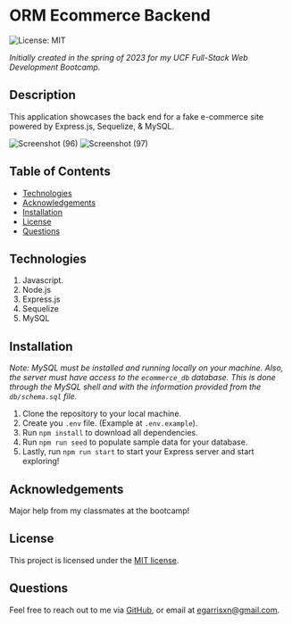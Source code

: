 # ORM Ecommerce Backend

![License: MIT](https://img.shields.io/badge/License-MIT-yellow.svg)

_Initially created in the spring of 2023 for my UCF Full-Stack Web Development Bootcamp._

## Description

This application showcases the back end for a fake e-commerce site powered by Express.js, Sequelize, & MySQL.

![Screenshot (96)](https://github.com/EGARRISXN/orm-ecommerce-backend/assets/126130230/1a499d9e-2eba-45a5-9869-f67d90debe78)
![Screenshot (97)](https://github.com/EGARRISXN/orm-ecommerce-backend/assets/126130230/df4a3d82-4b72-4ceb-a9a4-5e59976b0098)

## Table of Contents

- [Technologies](#technologies)
- [Acknowledgements](#acknowledgements)
- [Installation](#installation)
- [License](#license)
- [Questions](#questions)

## Technologies

1. Javascript.
2. Node.js
3. Express.js
4. Sequelize
5. MySQL

## Installation

_Note: MySQL must be installed and running locally on your machine. Also, the server must have access to the `ecommerce_db` database. This is done through the MySQL shell and with the information provided from the `db/schema.sql` file._

1. Clone the repository to your local machine.
2. Create you `.env` file. (Example at `.env.example`).
3. Run `npm install` to download all dependencies.
4. Run `npm run seed` to populate sample data for your database.
5. Lastly, run `npm run start` to start your Express server and start exploring!

## Acknowledgements

Major help from my classmates at the bootcamp!

## License

This project is licensed under the [MIT license](https://opensource.org/licenses/MIT).

## Questions

Feel free to reach out to me via [GitHub](https://github.com/EGARRISXN), or email at egarrisxn@gmail.com.

